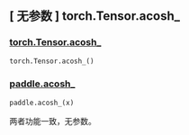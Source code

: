 ## [ 无参数 ] torch.Tensor.acosh_

### [torch.Tensor.acosh_](https://pytorch.org/docs/stable/generated/torch.Tensor.acosh_.html)

```python
torch.Tensor.acosh_()
```

### [paddle.acosh_]()

```python
paddle.acosh_(x)
```

两者功能一致，无参数。
